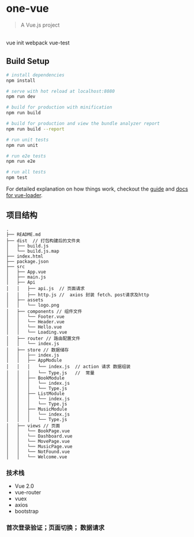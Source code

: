 # one-vue

> A Vue.js project
<br />
vue init webpack vue-test

## Build Setup

``` bash
# install dependencies
npm install

# serve with hot reload at localhost:8080
npm run dev

# build for production with minification
npm run build

# build for production and view the bundle analyzer report
npm run build --report

# run unit tests
npm run unit

# run e2e tests
npm run e2e

# run all tests
npm test
```

For detailed explanation on how things work, checkout the [guide](http://vuejs-templates.github.io/webpack/) and [docs for vue-loader](http://vuejs.github.io/vue-loader).

## 项目结构

```
.
├── README.md
├── dist  // 打包构建后的文件夹
│   ├── build.js
│   └── build.js.map
├── index.html
├── package.json
├── src
│   ├── App.vue
│   ├── main.js
│   ├── Api
│   │   ├── api.js  // 页面请求
│   │   ├── http.js //  axios 封装 fetch、post请求及http
│   ├── assets
│   │   └── logo.png
│   ├── components // 组件文件
│   │   └── Footer.vue
│   │   └── Header.vue
│   │   └── Hello.vue
│   │   └── Loading.vue
│   ├── router // 路由配置文件
│   │   └── index.js
│   ├── store // 数据储存
│   │   ├── index.js
│   │   ├── AppModule
│   │   │   └── index.js  // action 请求 数据组装
│   │   │   └── Type.js   //  常量
│   │   ├── BookModule
│   │   │   └── index.js
│   │   │   └── Type.js
│   │   ├── ListModule
│   │   │   └── index.js
│   │   │   └── Type.js
│   │   ├── MusicModule
│   │   │   └── index.js
│   │   │   └── Type.js
│   ├── views // 页面
│   │   └── BookPage.vue
│   │   └── Dashboard.vue
│   │   └── MovePage.vue
│   │   └── MusicPage.vue
│   │   └── NotFound.vue
│   │   └── Welcome.vue
```

### 技术栈
* Vue 2.0
* vue-router
* vuex
* axios
* bootstrap

### 首次登录验证；页面切换； 数据请求